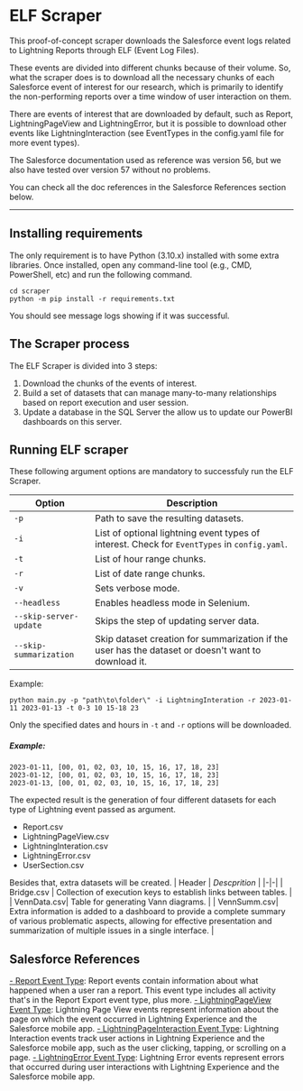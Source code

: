 
# ELF Scraper

This proof-of-concept scraper downloads the Salesforce event logs related to Lightning Reports through ELF (Event Log Files). 

These events are divided  into different chunks because of their volume. So, what the scraper does is to download all the necessary chunks of each Salesforce event of interest for our research, which is primarily to identify the non-performing reports over a time window of user interaction on them.

There are events of interest that are downloaded by default, such as Report, LightningPageView and LightningError, but it is possible to download other events like LightningInteraction (see EventTypes in the config.yaml file for more event types).


The Salesforce documentation used as reference was version 56, but we also have tested over version 57 without no problems.

You can check all the doc references in the Salesforce References section below.

---

## Installing requirements

The only requirement is to have Python (3.10.x) installed with some extra libraries. Once installed, open any command-line tool (e.g., CMD, PowerShell, etc) and run the following command.

```
cd scraper
python -m pip install -r requirements.txt
```

You should see message logs showing if it was successful.

## The Scraper process

The ELF Scraper is divided into 3 steps:

1. Download the chunks of the events of interest.
2. Build a set of datasets that can manage many-to-many relationships based on report execution and user session.
3. Update a database in the SQL Server the allow us to update our PowerBI dashboards on this server.

## Running ELF scraper

These following argument options are mandatory to successfuly run the ELF Scraper. 

| Option | Description |
|-|-|
| `-p` | Path to save the resulting datasets. |
| `-i` | List of optional lightning event types of interest. Check for `EventTypes` in `config.yaml`.|
| `-t` | List of hour range chunks. |
| `-r` | List of date range chunks.|
| `-v` | Sets verbose mode.|
| `--headless ` | Enables headless mode in Selenium.|
| `--skip-server-update` | Skips the step of updating server data.|
| `--skip-summarization` | Skip dataset creation for summarization if the user has the dataset or doesn't want to download it.|


Example:

```
python main.py -p "path\to\folder\" -i LightningInteration -r 2023-01-11 2023-01-13 -t 0-3 10 15-18 23
```


Only the specified dates and hours in `-t` and `-r` options will be downloaded.

##### Example:
```
2023-01-11, [00, 01, 02, 03, 10, 15, 16, 17, 18, 23]
2023-01-12, [00, 01, 02, 03, 10, 15, 16, 17, 18, 23]
2023-01-13, [00, 01, 02, 03, 10, 15, 16, 17, 18, 23]
```

The expected result is the generation of four different datasets for each type of Lightning event passed as argument.
- Report.csv 
- LightningPageView.csv
- LightningInteration.csv
- LightningError.csv
- UserSection.csv

Besides that, extra datasets will be created.
| Header | *Descprition* |
|-|-|
| Bridge.csv | Collection of execution keys to establish links between tables. |
| VennData.csv| Table for generating Vann diagrams. |
| VennSumm.csv| Extra information is added to a dashboard to provide a complete summary of various problematic aspects, allowing for effective presentation and summarization of multiple issues in a single interface. |

## Salesforce References

[- Report Event Type](https://developer.salesforce.com/docs/atlas.en-us.240.0.object_reference.meta/object_reference/sforce_api_objects_eventlogfile_report.htm?q=Report):  Report events contain information about what happened when a user ran a report. This event type includes all activity that's in the Report Export event type, plus more.
[- LightningPageView Event Type](https://developer.salesforce.com/docs/atlas.en-us.240.0.object_reference.meta/object_reference/sforce_api_objects_eventlogfile_lightningpageview.htm): Lightning Page View events represent information about the page on which the event occurred in Lightning Experience and the Salesforce mobile app.
[- LightningPageInteraction Event Type](https://developer.salesforce.com/docs/atlas.en-us.240.0.object_reference.meta/object_reference/sforce_api_objects_eventlogfile_lightninginteraction.htm): Lightning Interaction events track user actions in Lightning Experience and the Salesforce mobile app, such as the user clicking, tapping, or scrolling on a page.
[- LightningError Event Type](https://developer.salesforce.com/docs/atlas.en-us.240.0.object_reference.meta/object_reference/sforce_api_objects_eventlogfile_lightningerror.htm): Lightning Error events represent errors that occurred during user interactions with Lightning Experience and the Salesforce mobile app.
